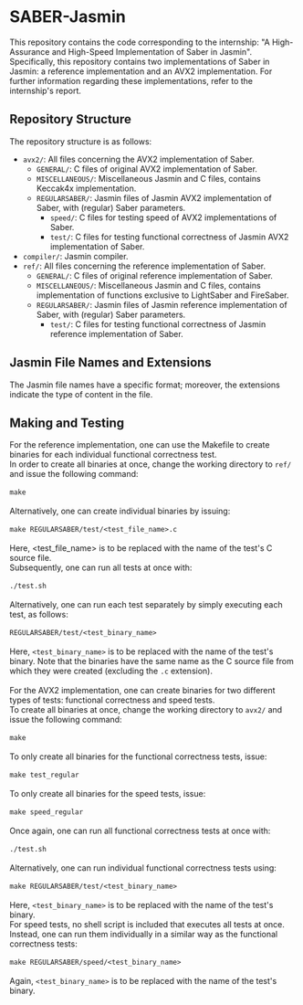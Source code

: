 # SABER-Jasmin
This repository contains the code corresponding to the internship: "A High-Assurance and High-Speed Implementation of Saber in Jasmin".
Specifically, this repository contains two implementations of Saber in Jasmin: a reference implementation and an AVX2 implementation.
For further information regarding these implementations, refer to the internship's report.

## Repository Structure
The repository structure is as follows:
* `avx2/`: All files concerning the AVX2 implementation of Saber.
  * `GENERAL/`: C files of original AVX2 implementation of Saber.
  * `MISCELLANEOUS/`: Miscellaneous Jasmin and C files, contains Keccak4x implementation.
  * `REGULARSABER/`: Jasmin files of Jasmin AVX2 implementation of Saber, with (regular) Saber parameters.
    * `speed/`: C files for testing speed of AVX2 implementations of Saber.
    * `test/`: C files for testing functional correctness of Jasmin AVX2 implementation of Saber.
* `compiler/`: Jasmin compiler.
* `ref/`: All files concerning the reference implementation of Saber.
  * `GENERAL/`: C files of original reference implementation of Saber.
  * `MISCELLANEOUS/`: Miscellaneous Jasmin and C files, contains implementation of functions exclusive to LightSaber and FireSaber.
  * `REGULARSABER/`: Jasmin files of Jasmin reference implementation of Saber, with (regular) Saber parameters.
    * `test/`: C files for testing functional correctness of Jasmin reference implementation of Saber.

## Jasmin File Names and Extensions
The Jasmin file names have a specific format; moreover, the extensions indicate the type of content in the file.

## Making and Testing
For the reference implementation, one can use the Makefile to create binaries for each individual functional correctness test.\
In order to create all binaries at once, change the working directory to `ref/` and issue the following command:\
\
`make`\
\
Alternatively, one can create individual binaries by issuing:\
\
`make REGULARSABER/test/<test_file_name>.c`\
\
Here, <test_file_name> is to be replaced with the name of the test's C source file.\
Subsequently, one can run all tests at once with:\
\
`./test.sh`\
\
Alternatively, one can run each test separately by simply executing each test, as follows:\
\
`REGULARSABER/test/<test_binary_name>`\
\
Here, `<test_binary_name>` is to be replaced with the name of the test's binary. Note that the binaries have the same name as the C source file from which they were created (excluding the `.c` extension).\
\
For the AVX2 implementation, one can create binaries for two different types of tests: functional correctness and speed tests.\
To create all binaries at once, change the working directory to `avx2/` and issue the following command:\
\
`make`\
\
To only create all binaries for the functional correctness tests, issue:\
\
`make test_regular`\
\
To only create all binaries for the speed tests, issue:\
\
`make speed_regular`\
\
Once again, one can run all functional correctness tests at once with:\
\
`./test.sh`\
\
Alternatively, one can run individual functional correctness tests using:\
\
`make REGULARSABER/test/<test_binary_name>`\
\
Here, `<test_binary_name>` is to be replaced with the name of the test's binary.\
For speed tests, no shell script is included that executes all tests at once.\
Instead, one can run them individually in a similar way as the functional correctness tests:\
\
`make REGULARSABER/speed/<test_binary_name>`\
\
Again, `<test_binary_name>` is to be replaced with the name of the test's binary.
